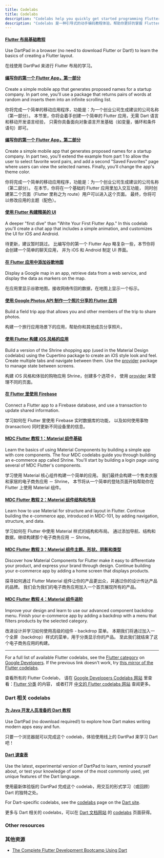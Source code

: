```yaml
---
title: Codelabs
title: Codelabs
description: "Codelabs help you quickly get started programming Flutter."
description: "Codelabs 是一种引导式的动手编码教程体验，帮助你更好的掌握 Flutter 编程技巧"
---
```


#### [Flutter 布局基础教程](/docs/codelabs/layout-basics)

Use DartPad in a browser (no need to download Flutter or Dart!)
to learn the basics of creating a Flutter layout.

在线使用 DartPad 来进行 Flutter 布局的学习。


#### [编写你的第一个 Flutter App，第一部分]({{site.codelabs}}/codelabs/first-flutter-app-pt1-cn/index.html)

Create a simple mobile app that generates proposed names for a startup
company. In part one, you'll use a package that returns pairs of words
at random and inserts them into an infinite scrolling list.

你将完成一个简单的移动应用程序，功能是：为一个创业公司生成建议的公司名称（第一部分）。
本节里，你将会着手创建一个简单的 Flutter 应用，无需 Dart 语言和移动开发语言经验，
只需你具备面向对象语言开发基础（如变量，循环和条件语句）即可。


#### [编写你的第一个 Flutter App，第二部分]({{site.codelabs}}/codelabs/first-flutter-app-pt2-cn/index.html)

Create a simple mobile app that generates proposed names for a startup
company. In part two, you'll extend the example from part 1 to allow
the user to select favorite word pairs, and add a second "Saved Favorites"
page where users can view the selected names.
Finally, you'll change the app's theme color.

你将完成一个简单的移动应用程序，功能是：为一个创业公司生成建议的公司名称（第二部分）。
在本节，你将在一个基础的 Flutter 应用里加入交互功能，
同时创建第二个页面（Flutter 里称之为 route）用户可以进入这个页面。
最终，你将可以修改应用的主题（配色）。


#### [使用 Flutter 构建精美的 UI]({{site.codelabs}}/codelabs/flutter-cn/index.html)

A deeper "first dive" than "Write Your First Flutter App." In this codelab
you'll create a chat app that includes a simple animation, and customizes
the UI for iOS and Android.

待更新，建议暂时跳过。
比编写你的第一个 Flutter App 略复杂一些，本节你将会创建一个简单的聊天应用，
并为 iOS 和 Android 制定 UI 界面。


#### [在 Flutter 应用中添加谷歌地图]({{site.codelabs}}/codelabs/google-maps-in-flutter-cn/index.html)

Display a Google map in an app, retrieve data from a web service,
and display the data as markers on the map.

在应用里显示谷歌地图，接收网络传回的数据，在地图上显示一个标示。


#### [使用 Google Photos API 制作一个照片分享的 Flutter 应用 ]({{site.codelabs}}/codelabs/google-photos-sharing-cn/index.html)

Build a field trip app that allows you and other members of the trip
to share photos.

构建一个旅行应用场景下的应用，帮助你和其他成员分享照片。


#### [使用 Flutter 构建 iOS 风格的应用]({{site.codelabs}}/codelabs/flutter-cupertino-cn/index.html)

Build a version of the Shrine shopping app (used in the Material Design
codelabs) using the Cupertino package to create an iOS style look and feel.
Create multiple tabs and navigate between them.
Use the [provider](https://pub.dev/packages/provider) package to manage
state between screens.

构建 iOS 风格和体验的购物应用 Shrine，创建多个选项卡，
使用 [provider](https://pub.flutter-io.cn/packages/provider) 来管理不同的页面。


#### [在 Flutter 里使用 Firebase]({{site.codelabs}}/codelabs/flutter-firebase-cn/index.html)

Connect a Flutter app to a Firebase database, and use a transaction to
update shared information.

学习如何在 Flutter 里使用 Firebase 实时数据库的功能，
以及如何使用事物 (transaction) 同时更新不同设备里的信息。


#### [MDC Flutter 教程 1：Material 组件基础]({{site.codelabs}}/codelabs/mdc-101-flutter-cn/index.html)

Learn the basics of using Material Components by building
a simple app with core components.  The four MDC codelabs
guide you through building an e-commerce app called Shrine.
You'll start by building a login page using several of MDC
Flutter's components.

学习使用 Material 核心组件构建一个简单的应用。
我们最终会构建一个售卖衣服和家居的电子商务应用 － Shrine，
本节将从一个简单的登陆页面开始帮助你在 Flutter 上使用 Material 组件。


#### [MDC Flutter 教程 2：Material 组件结构和布局]({{site.codelabs}}/codelabs/mdc-102-flutter-cn/index.html)

Learn how to use Material for structure and layout in Flutter.
Continue building the e-commerce app, introduced in MDC-101,
by adding navigation, structure, and data.

学习如何在 Flutter 中使用 Material 样式的结构和布局。
通过添加导航、结构和数据，继续构建那个电子商务应用 － Shrine。


#### [MDC Flutter 教程 3：Material 组件主题、形状、阴影和类型]({{site.codelabs}}/codelabs/mdc-103-flutter-cn/index.html)

Discover how Material Components for Flutter make it easy to differentiate
your product, and express your brand through design. Continue
building your e-commerce app by adding a home screen that displays products.

探寻如何通过 Flutter Material 组件让你的产品更出众，并通过你的设计传达产品的品牌。
我们会为我们的电子商务应用加入一个首页展现所有的产品。


#### [MDC Flutter 教程 4：Material 组件进阶]({{site.codelabs}}/codelabs/mdc-104-flutter-cn/index.html)

Improve your design and learn to use our advanced component backdrop menu.
Finish your e-commerce app by adding a backdrop with a menu that filters
products by the selected category.

改进设计并学习如何使用高级的组件 - backdrop 菜单。
本期我们将通过加入一个全屏（backdrop）样式的菜单，用于分类显示你的产品。
至此我们就结束了这个电子商务应用的构建。

---

For a full list of available Flutter codelabs, see the
[Flutter category]({{site.codelabs}}/?cat=Flutter)
on [Google Developers]({{site.codelabs}}).
If the previous link doesn't work, try [this
mirror of the Flutter codelabs](https://codelabs.flutter-io.cn/).

查看所有的 Flutter Codelab，
请在 [Google Developers Codelabs 网站](https://codelabs.developers.google.com) 
里查看：[Flutter 分类](https://codelabs.developers.google.com/?cat=Flutter) 的内容，
或者打开 [中文的 Flutter codelabs 网站](https://codelabs.flutter-io.cn/) 查阅更多。

### Dart 相关 codelabs

#### [为 Java 开发人员准备的 Dart 教程]({{site.codelabs}}/codelabs/from-java-to-dart-cn/index.html)

Use DartPad (no download required!) to explore how
Dart makes writing modern apps easy and fun.

只要一个浏览器就可以完成这个 codelab，体验使用线上的 DartPad 来学习 Dart 吧！


#### [Dart 速查表](/docs/codelabs/dart-cheatsheet)

Use the latest, experimental version of DartPad to learn,
remind yourself about, or test your knowledge of
some of the most commonly used, yet unique features of the Dart language.

使用最新体验版的 DartPad 完成这个 codelab，用交互的形式学习（或回顾）Dart 的独特之处。

For Dart-specific codelabs, see the
[codelabs]({{site.dart-site}}/codelabs) page on the
[Dart site]({{site.dart-site}}).

更多与 Dart 相关的 codelabs，可以在 [Dart 文档网站]({{site.dart-site}}) 的 
[codelabs]({{site.dart-site}}/codelabs) 页面获得。


### Other resources

### 其他资源

* [The Complete Flutter Development Bootcamp Using
  Dart](https://www.appbrewery.co/p/flutter-development-bootcamp-with-dart)